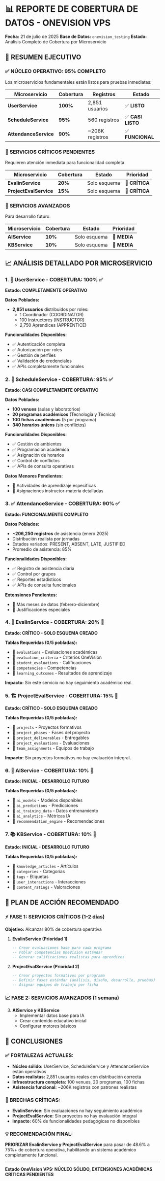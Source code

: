 # 📊 REPORTE DE COBERTURA DE DATOS - ONEVISION VPS

**Fecha:** 21 de julio de 2025
**Base de Datos:** `onevision_testing`
**Estado:** Análisis Completo de Cobertura por Microservicio

## 🎯 RESUMEN EJECUTIVO

### ✅ **NÚCLEO OPERATIVO: 95% COMPLETO**

Los microservicios fundamentales están listos para pruebas inmediatas:

| Microservicio         | Cobertura | Registros       | Estado            |
| --------------------- | --------- | --------------- | ----------------- |
| **UserService**       | **100%**  | 2,851 usuarios  | ✅ **LISTO**      |
| **ScheduleService**   | **95%**   | 560 registros   | ✅ **CASI LISTO** |
| **AttendanceService** | **90%**   | ~206K registros | ✅ **FUNCIONAL**  |

### 🔴 **SERVICIOS CRÍTICOS PENDIENTES**

Requieren atención inmediata para funcionalidad completa:

| Microservicio          | Cobertura | Estado       | Prioridad      |
| ---------------------- | --------- | ------------ | -------------- |
| **EvalinService**      | **20%**   | Solo esquema | 🔴 **CRÍTICA** |
| **ProjectEvalService** | **15%**   | Solo esquema | 🔴 **CRÍTICA** |

### 🔶 **SERVICIOS AVANZADOS**

Para desarrollo futuro:

| Microservicio | Cobertura | Estado       | Prioridad    |
| ------------- | --------- | ------------ | ------------ |
| **AIService** | **10%**   | Solo esquema | 🔶 **MEDIA** |
| **KBService** | **10%**   | Solo esquema | 🔶 **MEDIA** |

## 📈 ANÁLISIS DETALLADO POR MICROSERVICIO

### 1. 🔑 UserService - **COBERTURA: 100%** ✅

**Estado: COMPLETAMENTE OPERATIVO**

**Datos Poblados:**

- **2,851 usuarios** distribuidos por roles:
  - 1 Coordinador (COORDINATOR)
  - 100 Instructores (INSTRUCTOR)
  - 2,750 Aprendices (APPRENTICE)

**Funcionalidades Disponibles:**

- ✅ Autenticación completa
- ✅ Autorización por roles
- ✅ Gestión de perfiles
- ✅ Validación de credenciales
- ✅ APIs completamente funcionales

### 2. 📅 ScheduleService - **COBERTURA: 95%** ✅

**Estado: CASI COMPLETAMENTE OPERATIVO**

**Datos Poblados:**

- **100 venues** (aulas y laboratorios)
- **20 programas académicos** (Tecnología y Técnica)
- **100 fichas académicas** (5 por programa)
- **340 horarios únicos** (sin conflictos)

**Funcionalidades Disponibles:**

- ✅ Gestión de ambientes
- ✅ Programación académica
- ✅ Asignación de horarios
- ✅ Control de conflictos
- ✅ APIs de consulta operativas

**Datos Menores Pendientes:**

- 🔶 Actividades de aprendizaje específicas
- 🔶 Asignaciones instructor-materia detalladas

### 3. ✅ AttendanceService - **COBERTURA: 90%** ✅

**Estado: FUNCIONALMENTE COMPLETO**

**Datos Poblados:**

- **~206,250 registros** de asistencia (enero 2025)
- Distribución realista por jornadas
- Estados variados: PRESENT, ABSENT, LATE, JUSTIFIED
- Promedio de asistencia: 85%

**Funcionalidades Disponibles:**

- ✅ Registro de asistencia diaria
- ✅ Control por grupos
- ✅ Reportes estadísticos
- ✅ APIs de consulta funcionales

**Extensiones Pendientes:**

- 🔶 Más meses de datos (febrero-diciembre)
- 🔶 Justificaciones especiales

### 4. 📝 EvalinService - **COBERTURA: 20%** 🔴

**Estado: CRÍTICO - SOLO ESQUEMA CREADO**

**Tablas Requeridas (0/5 pobladas):**

- 🔴 `evaluations` - Evaluaciones académicas
- 🔴 `evaluation_criteria` - Criterios OneVision
- 🔴 `student_evaluations` - Calificaciones
- 🔴 `competencies` - Competencias
- 🔴 `learning_outcomes` - Resultados de aprendizaje

**Impacto:** Sin este servicio no hay seguimiento académico real.

### 5. 🏗️ ProjectEvalService - **COBERTURA: 15%** 🔴

**Estado: CRÍTICO - SOLO ESQUEMA CREADO**

**Tablas Requeridas (0/5 pobladas):**

- 🔴 `projects` - Proyectos formativos
- 🔴 `project_phases` - Fases del proyecto
- 🔴 `project_deliverables` - Entregables
- 🔴 `project_evaluations` - Evaluaciones
- 🔴 `team_assignments` - Equipos de trabajo

**Impacto:** Sin proyectos formativos no hay evaluación integral.

### 6. 🤖 AIService - **COBERTURA: 10%** 🔶

**Estado: INICIAL - DESARROLLO FUTURO**

**Tablas Requeridas (0/5 pobladas):**

- 🔶 `ai_models` - Modelos disponibles
- 🔶 `ai_predictions` - Predicciones
- 🔶 `ai_training_data` - Datos entrenamiento
- 🔶 `ai_analytics` - Métricas IA
- 🔶 `recommendation_engine` - Recomendaciones

### 7. 📚 KBService - **COBERTURA: 10%** 🔶

**Estado: INICIAL - DESARROLLO FUTURO**

**Tablas Requeridas (0/5 pobladas):**

- 🔶 `knowledge_articles` - Artículos
- 🔶 `categories` - Categorías
- 🔶 `tags` - Etiquetas
- 🔶 `user_interactions` - Interacciones
- 🔶 `content_ratings` - Valoraciones

## 🚀 PLAN DE ACCIÓN RECOMENDADO

### ⚡ **FASE 1: SERVICIOS CRÍTICOS** (1-2 días)

**Objetivo:** Alcanzar 80% de cobertura operativa

1. **EvalinService (Prioridad 1)**

   ```sql
   -- Crear evaluaciones base para cada programa
   -- Poblar competencias OneVision estándar
   -- Generar calificaciones realistas para aprendices
   ```

2. **ProjectEvalService (Prioridad 2)**
   ```sql
   -- Crear proyectos formativos por programa
   -- Definir fases estándar (análisis, diseño, desarrollo, pruebas)
   -- Asignar equipos de trabajo por ficha
   ```

### 📈 **FASE 2: SERVICIOS AVANZADOS** (1 semana)

3. **AIService y KBService**
   - Implementar datos base para IA
   - Crear contenido educativo inicial
   - Configurar motores básicos

## 🎯 CONCLUSIONES

### ✅ **FORTALEZAS ACTUALES:**

- **Núcleo sólido:** UserService, ScheduleService y AttendanceService están operativos
- **Datos realistas:** 2,851 usuarios reales con distribución correcta
- **Infraestructura completa:** 100 venues, 20 programas, 100 fichas
- **Asistencia funcional:** ~206K registros con patrones realistas

### 🔴 **BRECHAS CRÍTICAS:**

- **EvalinService:** Sin evaluaciones no hay seguimiento académico
- **ProjectEvalService:** Sin proyectos no hay evaluación integral
- **Impacto:** 60% de funcionalidades pedagógicas no disponibles

### 💡 **RECOMENDACIÓN FINAL:**

**PRIORIZAR EvalinService y ProjectEvalService** para pasar de 48.6% a 75%+ de cobertura operativa, habilitando un sistema académico completamente funcional.

---

**Estado OneVision VPS: NÚCLEO SÓLIDO, EXTENSIONES ACADÉMICAS CRÍTICAS PENDIENTES**
